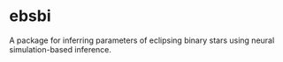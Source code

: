 # ebsbi
A package for inferring parameters of eclipsing binary stars using neural simulation-based inference.
